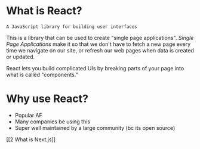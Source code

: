```table-of-contents
```
# What is React?
`A JavaScript library for building user interfaces`

This is a library that can be used to create "single page applications". *Single Page Applications* make it so that we don't have to fetch a new page every time we navigate on our site, or refresh our web pages when data is created or updated.

React lets you build complicated UIs by breaking parts of your page into what is called "components."

# Why use React?
- Popular AF
- Many companies be using this
- Super well maintained by a large community (bc its open source)


[[2 What is Next.js]]